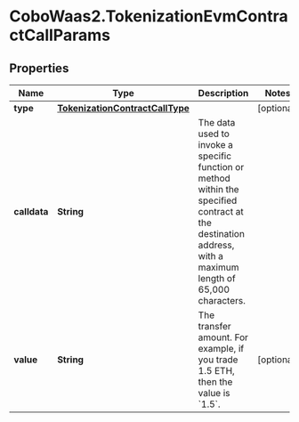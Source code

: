 # CoboWaas2.TokenizationEvmContractCallParams

## Properties

Name | Type | Description | Notes
------------ | ------------- | ------------- | -------------
**type** | [**TokenizationContractCallType**](TokenizationContractCallType.md) |  | [optional] 
**calldata** | **String** | The data used to invoke a specific function or method within the specified contract at the destination address, with a maximum length of 65,000 characters.  | 
**value** | **String** | The transfer amount. For example, if you trade 1.5 ETH, then the value is &#x60;1.5&#x60;.  | [optional] 


